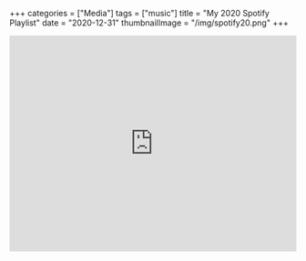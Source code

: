 +++
categories = ["Media"]
tags = ["music"]
title = "My 2020 Spotify Playlist"
date = "2020-12-31"
thumbnailImage = "/img/spotify20.png"
+++

<iframe src="https://open.spotify.com/embed/playlist/37i9dQZF1EMenuEMxHFE50?utm_source=generator" width="100%" height="380" frameBorder="0" allowfullscreen="" allow="autoplay; clipboard-write; encrypted-media; fullscreen; picture-in-picture"></iframe>
